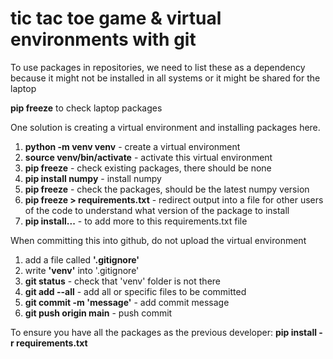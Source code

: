 # tic tac toe game & virtual environments with git

To use packages in repositories, we need to list these as a dependency because it might not be installed in all systems or it might be shared for the laptop

**pip freeze** to check laptop packages 

One solution is creating a virtual environment and installing packages here.
1. **python -m venv venv** - create a virtual environment 
2. **source venv/bin/activate** - activate this virtual environment 
3. **pip freeze** - check existing packages, there should be none
4. **pip install numpy** - install numpy 
5. **pip freeze** - check the packages, should be the latest numpy version 
6. **pip freeze > requirements.txt** - redirect output into a file for other users of the code to understand what version of the package to install 
7. **pip install...** - to add more to this requirements.txt file 


When committing this into github, do not upload the virtual environment
1. add a file called **'.gitignore'**
2. write **'venv'** into '.gitignore'
3. **git status** - check that 'venv' folder is not there 
4. **git add --all** - add all or specific files to be committed
5. **git commit -m 'message'** - add commit message
6. **git push origin main** - push commit

To ensure you have all the packages as the previous developer:
**pip install -r requirements.txt**
